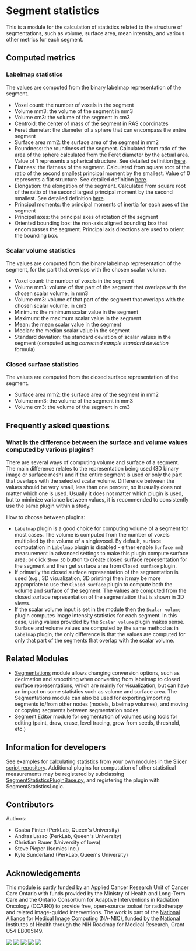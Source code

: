 # Segment statistics

This is a module for the calculation of statistics related to the structure of segmentations, such as volume, surface area, mean intensity, and various other metrics for each segment.

## Computed metrics

### Labelmap statistics

The values are computed from the binary labelmap representation of the segment.

- Voxel count: the number of voxels in the segment
- Volume mm3: the volume of the segment in mm3
- Volume cm3: the volume of the segment in cm3
- Centroid: the center of mass of the segment in RAS coordinates
- Feret diameter: the diameter of a sphere that can encompass the entire segment
- Surface area mm2: the surface area of the segment in mm2
- Roundness: the roundness of the segment. Calculated from ratio of the area of the sphere calculated from the Feret diameter by the actual area. Value of 1 represents a spherical structure. See detailed definition [here](https://www.insight-journal.org/browse/publication/301).
- Flatness: the flatness of the segment. Calculated from square root of the ratio of the second smallest principal moment by the smallest. Value of 0 represents a flat structure. See detailed definition [here](https://www.insight-journal.org/browse/publication/301).
- Elongation: the elongation of the segment. Calculated from square root of the ratio of the second largest principal moment by the second smallest. See detailed definition [here](https://www.insight-journal.org/browse/publication/301).
- Principal moments: the principal moments of inertia for each axes of the segment
- Principal axes: the principal axes of rotation of the segment
- Oriented bounding box: the non-axis aligned bounding box that encompasses the segment. Principal axis directions are used to orient the bounding box.

### Scalar volume statistics

The values are computed from the binary labelmap representation of the segment, for the part that overlaps with the chosen scalar volume.

- Voxel count: the number of voxels in the segment
- Volume mm3: volume of that part of the segment that overlaps with the chosen scalar volume, in mm3
- Volume cm3: volume of that part of the segment that overlaps with the chosen scalar volume, in cm3
- Minimum: the minimum scalar value in the segment
- Maximum: the maximum scalar value in the segment
- Mean: the mean scalar value in the segment
- Median: the median scalar value in the segment
- Standard deviation: the standard deviation of scalar values in the segment (computed using *corrected sample standard deviation* formula)

### Closed surface statistics

The values are computed from the closed surface representation of the segment.

- Surface area mm2: the surface area of the segment in mm2
- Volume mm3: the volume of the segment in mm3
- Volume cm3: the volume of the segment in cm3

## Frequently asked questions

### What is the difference between the surface and volume values computed by various plugins?

There are several ways of computing volume and surface of a segment. The main difference relates to the representation being used (3D binary image or surface mesh) and if the entire segment is used or only the part that overlaps with the selected scalar volume. Difference between the values should be very small, less than one percent, so it usually does not matter which one is used. Usually it does not matter which plugin is used, but to minimize variance between values, it is recommended to consistently use the same plugin within a study.

How to choose between plugins:
- `Labelmap` plugin is a good choice for computing volume of a segment for most cases. The volume is computed from the number of voxels multiplied by the volume of a singlevoxel. By default, surface computation in `Labelmap` plugin is disabled - either enable `Surface mm2` measurement in advanced settings to make this plugin compute surface area; or click `Show 3D` button to create closed surface representation for the segment and then get surface area from `Closed surface` plugin.
- If primarily the closed surface representation of the segmentation is used (e.g., 3D visualization, 3D printing) then it may be more appropriate to use the `Closed surface` plugin to compute both the volume and surface of the segment. The values are computed from the closed surface representation of the segmentation that is shown in 3D views.
- If the scalar volume input is set in the module then the `Scalar volume` plugin computes image intensity statistics for each segment. In this case, using values provided by the `Scalar volume` plugin makes sense. Surface and volume values are computed by the same method as in `Labelmap` plugin, the only difference is that the values are computed for only that part of the segments that overlap with the scalar volume.

## Related Modules

- [Segmentations](segmentations.md) module allows changing conversion options, such as decimation and smoothing when converting from labelmap to closed surface representations, which are mainly for visualization, but can have an impact on some statistics such as volume and surface area.  The Segmentations module can also be used for exporting/importing segments to/from other nodes (models, labelmap volumes), and moving or copying segments between segmentation nodes.
- [Segment Editor](segmenteditor.md) module for segmentation of volumes using tools for editing (paint, draw, erase, level tracing, grow from seeds, threshold, etc.)

## Information for developers

See examples for calculating statistics from your own modules in the [Slicer script repository](../../developer_guide/script_repository.md#quantifying-segments).
Additional plugins for computation of other statistical measurements may be registered by subclassing [SegmentStatisticsPluginBase.py](https://github.com/Slicer/Slicer/blob/main/Modules/Scripted/SegmentStatistics/SegmentStatisticsPlugins/SegmentStatisticsPluginBase.py), and registering the plugin with SegmentStatisticsLogic.

## Contributors

Authors:
- Csaba Pinter (PerkLab, Queen's University)
- Andras Lasso (PerkLab, Queen's University)
- Christian Bauer (University of Iowa)
- Steve Pieper (Isomics Inc.)
- Kyle Sunderland (PerkLab, Queen's University)

## Acknowledgements

This module is partly funded by an Applied Cancer Research Unit of Cancer Care Ontario with funds provided by the Ministry of Health and Long-Term Care and the Ontario Consortium for Adaptive Interventions in Radiation Oncology (OCAIRO) to provide free, open-source toolset for radiotherapy and related image-guided interventions.
The work is part of the [National Alliance for Medical Image Computing](https://www.na-mic.org/) (NA-MIC), funded by the National Institutes of Health through the NIH Roadmap for Medical Research, Grant U54 EB005149.

![](https://github.com/Slicer/Slicer/releases/download/docs-resources/logo_perklab.png)
![](https://github.com/Slicer/Slicer/releases/download/docs-resources/logo_isomics.png)
![](https://github.com/Slicer/Slicer/releases/download/docs-resources/logo_namic.png)
![](https://github.com/Slicer/Slicer/releases/download/docs-resources/logo_nac.png)
![](https://github.com/Slicer/Slicer/releases/download/docs-resources/logo_ge.png)
